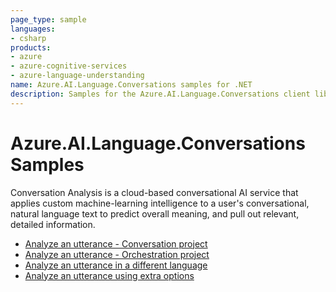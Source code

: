 ```yaml
---
page_type: sample
languages:
- csharp
products:
- azure
- azure-cognitive-services
- azure-language-understanding
name: Azure.AI.Language.Conversations samples for .NET
description: Samples for the Azure.AI.Language.Conversations client library
---
```


# Azure.AI.Language.Conversations Samples

Conversation Analysis is a cloud-based conversational AI service that applies custom machine-learning intelligence to a user's conversational, natural language text to predict overall meaning, and pull out relevant, detailed information.

- [Analyze an utterance - Conversation project](https://github.com/Azure/azure-sdk-for-net/tree/main/sdk/cognitivelanguage/Azure.AI.Language.Conversations/samples/Sample1_AnalyzeConversation_ConversationPrediction.md)
- [Analyze an utterance - Orchestration project](https://github.com/Azure/azure-sdk-for-net/tree/main/sdk/cognitivelanguage/Azure.AI.Language.Conversations/samples/Sample2_AnalyzeConversation_OrchestrationPrediction.md)
- [Analyze an utterance in a different language](https://github.com/Azure/azure-sdk-for-net/tree/main/sdk/cognitivelanguage/Azure.AI.Language.Conversations/samples/Sample3_AnalyzeConversationWithLanguage.md)
- [Analyze an utterance using extra options](https://github.com/Azure/azure-sdk-for-net/tree/main/sdk/cognitivelanguage/Azure.AI.Language.Conversations/samples/Sample4_AnalyzeConversationWithOptions.md)